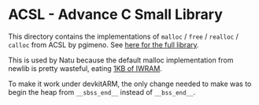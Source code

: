ACSL - Advance C Small Library
==============================

This directory contains the implementations of `malloc` / `free` / `realloc` / `calloc` from ACSL by pgimeno. See [here for the full library](https://codeberg.org/pgimeno/ACSL).

This is used by Natu because the default malloc implementation from newlib is pretty wasteful, eating [1KB of IWRAM](https://github.com/devkitPro/newlib/blob/a60a4501b77dca8f30e01327b96171ee89c278f7/newlib/libc/stdlib/mallocr.c#L1597).

To make it work under devkitARM, the only change needed to make was to begin the heap from `__sbss_end__` instead of `__bss_end__`.
